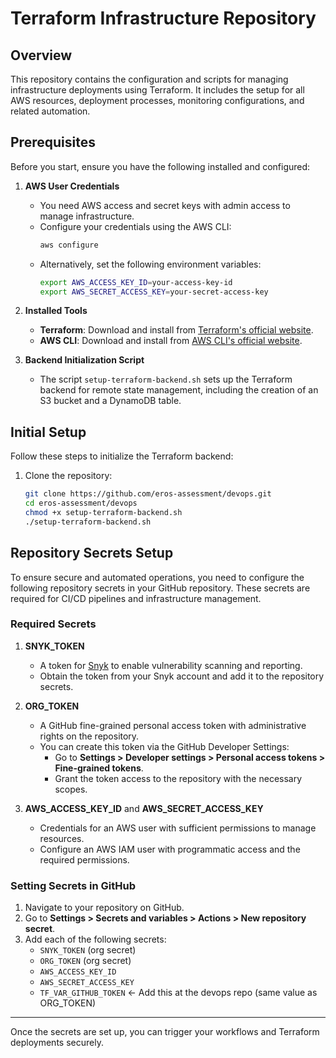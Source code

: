 # Terraform Infrastructure Repository

## Overview

This repository contains the configuration and scripts for managing infrastructure deployments using Terraform. It includes the setup for all AWS resources, deployment processes, monitoring configurations, and related automation.

## Prerequisites

Before you start, ensure you have the following installed and configured:

1. **AWS User Credentials**  
   - You need AWS access and secret keys with admin access to manage infrastructure.
   - Configure your credentials using the AWS CLI:
     ```bash
     aws configure
     ```
   - Alternatively, set the following environment variables:
     ```bash
     export AWS_ACCESS_KEY_ID=your-access-key-id
     export AWS_SECRET_ACCESS_KEY=your-secret-access-key
     ```

2. **Installed Tools**
   - **Terraform**: Download and install from [Terraform's official website](https://www.terraform.io/downloads.html).
   - **AWS CLI**: Download and install from [AWS CLI's official website](https://aws.amazon.com/cli/).

3. **Backend Initialization Script**  
   - The script `setup-terraform-backend.sh` sets up the Terraform backend for remote state management, including the creation of an S3 bucket and a DynamoDB table.

## Initial Setup

Follow these steps to initialize the Terraform backend:

1. Clone the repository:

   ```bash
   git clone https://github.com/eros-assessment/devops.git
   cd eros-assessment/devops
   chmod +x setup-terraform-backend.sh
   ./setup-terraform-backend.sh

## Repository Secrets Setup

To ensure secure and automated operations, you need to configure the following repository secrets in your GitHub repository. These secrets are required for CI/CD pipelines and infrastructure management.

### Required Secrets

1. **SNYK_TOKEN**  
   - A token for [Snyk](https://snyk.io/) to enable vulnerability scanning and reporting.
   - Obtain the token from your Snyk account and add it to the repository secrets.

2. **ORG_TOKEN**  
   - A GitHub fine-grained personal access token with administrative rights on the repository.
   - You can create this token via the GitHub Developer Settings:
     - Go to **Settings > Developer settings > Personal access tokens > Fine-grained tokens**.
     - Grant the token access to the repository with the necessary scopes.

3. **AWS_ACCESS_KEY_ID** and **AWS_SECRET_ACCESS_KEY**  
   - Credentials for an AWS user with sufficient permissions to manage resources.
   - Configure an AWS IAM user with programmatic access and the required permissions.

### Setting Secrets in GitHub

1. Navigate to your repository on GitHub.
2. Go to **Settings > Secrets and variables > Actions > New repository secret**.
3. Add each of the following secrets:
   - `SNYK_TOKEN` (org secret)
   - `ORG_TOKEN` (org secret)
   - `AWS_ACCESS_KEY_ID`
   - `AWS_SECRET_ACCESS_KEY`
   - `TF_VAR_GITHUB_TOKEN` <- Add this at the devops repo (same value as ORG_TOKEN)

---

Once the secrets are set up, you can trigger your workflows and Terraform deployments securely.